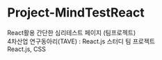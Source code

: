 # Project-MindTestReact
React활용 간단한 심리테스트 페이지 (팀프로젝트)
<br>
4차산업 연구동아리(TAVE) : React.js 스터디 팀 프로젝트
<br>
React.js, CSS
